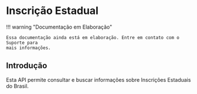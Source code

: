 # Inscrição Estadual

!!! warning "Documentação em Elaboração"

    Essa documentação ainda está em elaboração. Entre em contato com o Suporte para
    mais informações.

## Introdução

Esta API permite consultar e buscar informações sobre Inscrições Estaduais do Brasil.
